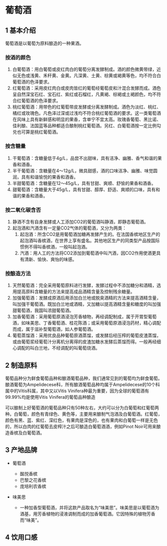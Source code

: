 

# 葡萄酒

## 1 基本介绍
葡萄酒是以葡萄为原料酿造的一种果酒。


### 按酒的颜色
1. 白葡萄酒：用白葡萄或皮红肉白的葡萄分离发酵制成。酒的颜色微黄带绿，近似无色或浅黄、禾秆黄、金黄。凡深黄、土黄、棕黄或褐黄等色，均不符合白葡萄酒的色泽要求。
2. 红葡萄酒：采用皮红肉白或皮肉皆红的葡萄经葡萄皮和汁混合发酵而成。酒色呈自然深宝石红、宝石红、紫红或石榴红，凡黄褐、棕褐或土褐颜色，均不符合红葡萄酒的色泽要求。
3. 桃红葡萄酒：用带色的红葡萄带皮发酵或分离发酵制成。酒色为淡红、桃红、橘红或玫瑰色。凡色泽过深或过浅均不符合桃红葡萄酒的要求。这一类葡萄酒在风味上具有新鲜感和明显的果香，含单宁不宜太高。玫瑰香葡萄、黑比诺、佳利酿、法国蓝等品种都适合酿制桃红葡萄酒。另红、白葡萄酒按一定比例勾兑也可算是桃红葡萄酒。

### 按含糖量
1. 干葡萄酒：含糖量低于4g/L，品尝不出甜味，具有洁净、幽雅、香气和谐的果香和酒香。
2. 半干葡萄酒：含糖量在4～12g/L，微具甜感，酒的口味洁净、幽雅、味觉圆润，具有和谐愉悦的果香和酒香。
3. 半甜葡萄酒：含糖量在12～45g/L，具有甘甜、爽顺、舒愉的果香和酒香。
4. 甜葡萄酒：含糖量大于45g/L，具有甘甜、醇厚、舒适、爽顺的口味，具有和谐的果香和酒香。

### 按二氧化碳含否
1. 静酒不含有自身发酵或人工添加CO2的葡萄酒叫静酒，即静态葡萄酒。
2. 起泡酒和汽酒含有一定量CO2气体的葡萄酒，又分为两类：
   1. 起泡酒：所含CO2是用葡萄酒加糖再发酵产生的。在法国香槟地区生产的起泡酒叫香槟酒，在世界上享有盛名。其他地区生产的同类型产品按国际惯例不得叫香槟酒，一般叫起泡酒。
   2. 汽酒：用人工的方法将CO2添加到葡萄酒中叫汽酒，因CO2作用使酒更具有清新、愉快、爽怡的味感。
### 按酿造方法
1. 天然葡萄酒：完全采用葡萄原料进行发酵，发酵过程中不添加糖分和酒精，选用提高原料含糖量的方法来提高成品酒精含量及控制残余糖量。
2. 加强葡萄酒：发酵成原酒后用添加白兰地或脱臭酒精的方法来提高酒精含量，叫加强干葡萄酒。既加白兰地或酒精，又加糖以提高酒精含量和糖度的叫加强甜葡萄酒，我国叫浓甜葡萄酒。
3. 加香葡萄酒：采用葡萄原酒浸泡芳香植物，再经调配制成，属于开胃型葡萄酒，如味美思、丁香葡萄酒、桂花陈酒；或采用葡萄原酒浸泡药材，精心调配而成，属于滋补型葡萄酒，如人参葡萄酒。
4. 葡萄蒸馏酒：采用优良品种葡萄原酒蒸馏，或发酵后经压榨的葡萄皮渣蒸馏，或由葡萄浆经葡萄汁分离机分离得的皮渣加糖水发酵后蒸馏而得。一般再经细心调配的叫白兰地，不经调配的叫葡萄烧酒。
## 2 制造原料

葡萄品种分为鲜食葡萄品种和酿酒葡萄品种，我们通常见到的葡萄均为鲜食葡萄。酿酒葡萄为Ampelidecese科，所有酿酒葡萄品种均属于Ampelidecese的10个科属中的Vitis科属，其中又以Vitis Vinifera种最为重要，因为全球的葡萄酒有99.99%均是使用Vitis Vinifera的葡萄品种酿造

可以酿制上好葡萄酒的葡萄品种只有50种左右，大约可以分为白葡萄和红葡萄两种。白葡萄，颜色有青绿色、黄色等，主要用来酿制气泡酒及白葡萄酒。红葡萄，颜色有黑、蓝、紫红、深红色，有果肉是深色的，也有果肉和白葡萄一样是无色的，所以白肉的红葡萄去皮榨汁之后可酿造白葡萄酒酒，例如Pinot Noir可用来酿造香槟及白葡萄酒。
## 3 产地品牌



* 葡萄酒
  * 酩悦香槟
  * 巴黎之花香槟
  * 庞培利农香槟

* 味美思
  * 一种加香型葡萄酒，并将这款产品取名为“味美思”。味美思是以葡萄酒为酒基，用芳香植物的浸液调制而成的加香葡萄酒。它因特殊的植物芳香而“味美”。
## 4 饮用口感
